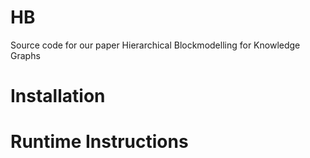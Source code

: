 # HB
Source code for our paper Hierarchical Blockmodelling for Knowledge Graphs

# Installation

# Runtime Instructions
